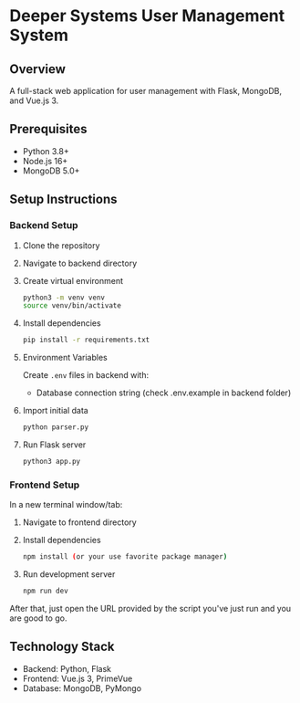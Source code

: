 # Deeper Systems User Management System

## Overview

A full-stack web application for user management with Flask, MongoDB, and Vue.js 3.

## Prerequisites

- Python 3.8+
- Node.js 16+
- MongoDB 5.0+

## Setup Instructions

### Backend Setup

1. Clone the repository
2. Navigate to backend directory
3. Create virtual environment

   ```bash
   python3 -m venv venv
   source venv/bin/activate
   ```

4. Install dependencies

   ```bash
   pip install -r requirements.txt
   ```
5. Environment Variables

   Create `.env` files in backend with:
   
   - Database connection string (check .env.example in backend folder)

6. Import initial data

   ```bash
   python parser.py
   ```

7. Run Flask server

   ```bash
   python3 app.py
   ```

### Frontend Setup

In a new terminal window/tab:

1. Navigate to frontend directory
2. Install dependencies

   ```bash
   npm install (or your use favorite package manager)
   ```

3. Run development server

   ```bash
   npm run dev
   ```

After that, just open the URL provided by the script you've just run and you are good to go.

## Technology Stack

- Backend: Python, Flask
- Frontend: Vue.js 3, PrimeVue
- Database: MongoDB, PyMongo
